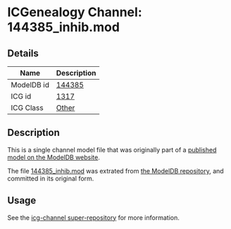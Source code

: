 # ICGenealogy Channel: 144385\_inhib.mod

## Details

Name | Description
---- | -----------
ModelDB id | [144385](http://senselab.med.yale.edu/ModelDB/ShowModel.cshtml?model=144385)
ICG id | [1317](http://icg.neurotheory.ox.ac.uk/channels/other/1317)
ICG Class | [Other](http://icg.neurotheory.ox.ac.uk/channels/other)

## Description

This is a single channel model file that was originally part of a [published model on the ModelDB website](http://senselab.med.yale.edu/mModelDB/ShowModel.cshtml?model=144385).

The file [144385\_inhib.mod](144385_inhib.mod) was extrated from [the ModelDB repository](http://senselab.med.yale.edu/ModelDB/ShowModel.cshtml?model=144385), and committed in its original form.

## Usage

See the [icg-channel super-repository](https://github.com/icgenealogy/icg-channels) for more information.